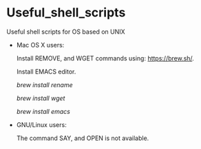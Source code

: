 # Useful_shell_scripts
Useful shell scripts for OS based on UNIX

* Mac OS X users:

    Install REMOVE, and WGET commands using: https://brew.sh/.

    Install EMACS editor.

    *brew install rename*

    *brew install wget*

    *brew install emacs*

* GNU/Linux users:

    The command SAY, and OPEN is not available. 